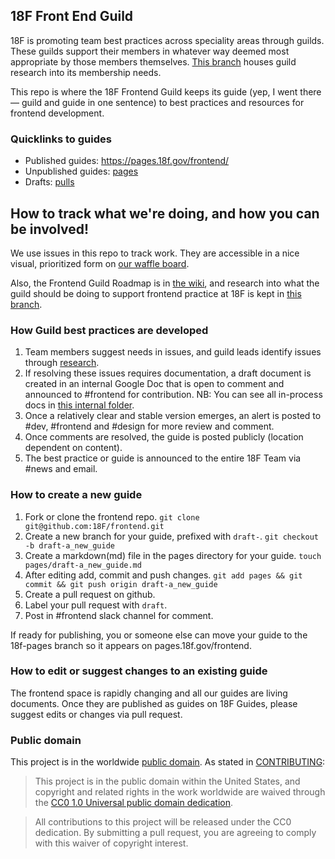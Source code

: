 ## 18F Front End Guild

18F is promoting team best practices across speciality areas through guilds. These guilds support their members in whatever way deemed most appropriate by those members themselves. [This branch](https://github.com/18F/frontend/tree/research) houses guild research into its membership needs.
 
This repo is where the 18F Frontend Guild keeps its guide (yep, I went there — guild and guide in one sentence) to best practices and resources for frontend development.

### Quicklinks to guides
- Published guides: https://pages.18f.gov/frontend/
- Unpublished guides: [pages](pages/)
- Drafts: [pulls](https://github.com/18F/frontend/pulls?q=is%3Aopen+label%3Adraft+is%3Apr)

## How to track what we're doing, and how you can be involved!

We use issues in this repo to track work. They are accessible in a nice visual, prioritized form on [our waffle board](https://waffle.io/18F/frontend).

Also, the Frontend Guild Roadmap is in [the wiki](https://github.com/18F/frontend/wiki), and research into what the guild should be doing to support frontend practice at 18F is kept in [this branch](https://github.com/18F/frontend/tree/research).

### How Guild best practices are developed

1. Team members suggest needs in issues, and guild leads identify issues through [research](https://github.com/18F/frontend/tree/research).
2. If resolving these issues requires documentation, a draft document is created in an internal Google Doc that is open to comment and announced to #frontend for contribution. NB: You can see all in-process docs in [this internal folder](https://drive.google.com/drive/u/1/#folders/0B84F26FpUP0lR1B2VVNGSi1MMVk/0B0C6PKlzps2JV3pqX3NJdm5WejA/0B5HeQa_YQ6-VTTlkVEFNZ2VWZEU/0B2CjDILjK8_jfmp1c2ZJM2d0eEtGSHFEeS1CenlHWEQ0S01jcWJfZXNObElUQV9Yei0wZ2s).
3. Once a relatively clear and stable version emerges, an alert is posted to #dev, #frontend and #design for more review and comment.
4. Once comments are resolved, the guide is posted publicly (location dependent on content).
5. The best practice or guide is announced to the entire 18F Team via #news and email.

### How to create a new guide

1. Fork or clone the frontend repo. `git clone git@github.com:18F/frontend.git`
2. Create a new branch for your guide, prefixed with `draft-`. `git checkout -b draft-a_new_guide`
3. Create a markdown(md) file in the pages directory for your guide. `touch pages/draft-a_new_guide.md`
4. After editing add, commit and push changes. `git add pages && git commit && git push origin draft-a_new_guide`
5. Create a pull request on github.
6. Label your pull request with `draft`.
7. Post in #frontend slack channel for comment.

If ready for publishing, you or someone else can move your guide to the 18f-pages branch so it appears on pages.18f.gov/frontend.

### How to edit or suggest changes to an existing guide

The frontend space is rapidly changing and all our guides are living documents. Once they are published as guides on 18F Guides, please suggest edits or changes via pull request.

### Public domain

This project is in the worldwide [public domain](LICENSE.md). As stated in [CONTRIBUTING](CONTRIBUTING.md):

> This project is in the public domain within the United States, and copyright and related rights in the work worldwide are waived through the [CC0 1.0 Universal public domain dedication](https://creativecommons.org/publicdomain/zero/1.0/).

> All contributions to this project will be released under the CC0
>dedication. By submitting a pull request, you are agreeing to comply
>with this waiver of copyright interest.
